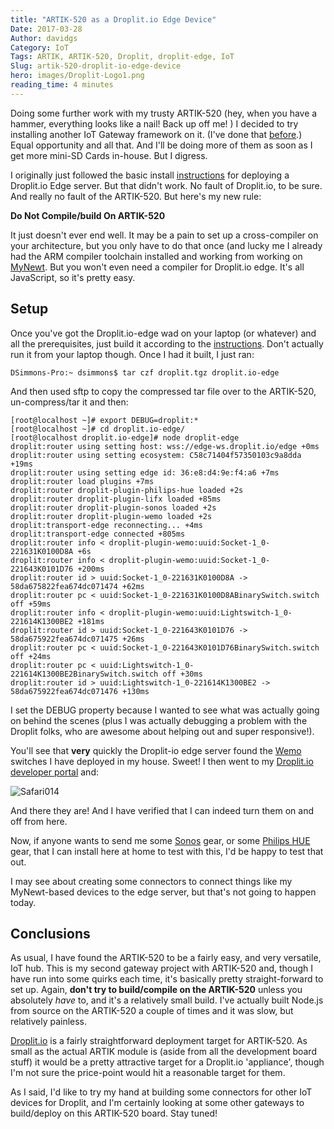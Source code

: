 ```yaml
---
title: "ARTIK-520 as a Droplit.io Edge Device"
Date: 2017-03-28
Author: davidgs
Category: IoT
Tags: ARTIK, ARTIK-520, Droplit, droplit-edge, IoT
Slug: artik-520-droplit-io-edge-device
hero: images/Droplit-Logo1.png
reading_time: 4 minutes
---
```


Doing some further work with my trusty ARTIK-520 (hey, when you have a hammer, everything looks like a nail! Back up off me! ) I decided to try installing another IoT Gateway framework on it. (I've done that [before](/posts/category/general/making-artik-5-iot-gateway-kura/).) Equal opportunity and all that. And I'll be doing more of them as soon as I get more mini-SD Cards in-house. But I digress.

I originally just followed the basic install [instructions](https://docs.droplit.io/docs/deploy-an-edge-server) for deploying a Droplit.io Edge server. But that didn't work. No fault of Droplit.io, to be sure. And really no fault of the ARTIK-520. But here's my new rule:

**Do Not Compile/build On ARTIK-520**

It just doesn't ever end well. It may be a pain to set up a cross-compiler on your architecture, but you only have to do that once (and lucky me I already had the ARM compiler toolchain installed and working from working on [MyNewt](http://mynewt.apache.org/). But you won't even need a compiler for Droplit.io edge. It's all JavaScript, so it's pretty easy.

## Setup

Once you've got the Droplit.io-edge wad on your laptop (or whatever) and all the prerequisites, just build it according to the [instructions](https://docs.droplit.io/docs/deploy-an-edge-server). Don't actually run it from your laptop though. Once I had it built, I just ran:

```
DSimmons-Pro:~ dsimmons$ tar czf droplit.tgz droplit.io-edge
```

And then used sftp to copy the compressed tar file over to the ARTIK-520, un-compress/tar it and then:

```
[root@localhost ~]# export DEBUG=droplit:*
[root@localhost ~]# cd droplit.io-edge/
[root@localhost droplit.io-edge]# node droplit-edge
droplit:router using setting host: wss://edge-ws.droplit.io/edge +0ms
droplit:router using setting ecosystem: C58c71404f57350103c9a8dda +19ms
droplit:router using setting edge id: 36:e8:d4:9e:f4:a6 +7ms
droplit:router load plugins +7ms
droplit:router droplit-plugin-philips-hue loaded +2s
droplit:router droplit-plugin-lifx loaded +85ms
droplit:router droplit-plugin-sonos loaded +2s
droplit:router droplit-plugin-wemo loaded +2s
droplit:transport-edge reconnecting... +4ms
droplit:transport-edge connected +805ms
droplit:router info < droplit-plugin-wemo:uuid:Socket-1_0-221631K0100D8A +6s
droplit:router info < droplit-plugin-wemo:uuid:Socket-1_0-221643K0101D76 +200ms
droplit:router id > uuid:Socket-1_0-221631K0100D8A -> 58da675822fea674dc071474 +62ms
droplit:router pc < uuid:Socket-1_0-221631K0100D8ABinarySwitch.switch off +59ms
droplit:router info < droplit-plugin-wemo:uuid:Lightswitch-1_0-221614K1300BE2 +181ms
droplit:router id > uuid:Socket-1_0-221643K0101D76 -> 58da675922fea674dc071475 +26ms
droplit:router pc < uuid:Socket-1_0-221643K0101D76BinarySwitch.switch off +24ms
droplit:router pc < uuid:Lightswitch-1_0-221614K1300BE2BinarySwitch.switch off +30ms
droplit:router id > uuid:Lightswitch-1_0-221614K1300BE2 -> 58da675922fea674dc071476 +130ms
```

I set the DEBUG property because I wanted to see what was actually going on behind the scenes (plus I was actually debugging a problem with the Droplit folks, who are awesome about helping out and super responsive!).

You'll see that **very** quickly the Droplit-io edge server found the [Wemo](http://www.wemo.com) switches I have deployed in my house. Sweet! I then went to my [Droplit.io developer portal](https://portal.droplit.io/) and:

![Safari014](/posts/category/iot-iot-software/images/Safari014.jpg)

And there they are! And I have verified that I can indeed turn them on and off from here.

Now, if anyone wants to send me some [Sonos](http://www.sonos.com/en-us/home) gear, or some [Philips HUE](http://www2.meethue.com/en-us/) gear, that I can install here at home to test with this, I'd be happy to test that out.

I may see about creating some connectors to connect things like my MyNewt-based devices to the edge server, but that's not going to happen today.

## Conclusions

As usual, I have found the ARTIK-520 to be a fairly easy, and very versatile, IoT hub. This is my second gateway project with ARTIK-520 and, though I have run into some quirks each time, it's basically pretty straight-forward to set up. Again, **don't try to build/compile on the ARTIK-520** unless you absolutely *have* to, and it's a relatively small build. I've actually built Node.js from source on the ARTIK-520 a couple of times and it was slow, but relatively painless.

[Droplit.io](http://droplit.io) is a fairly straightforward deployment target for ARTIK-520. As small as the actual ARTIK module is (aside from all the development board stuff) it would be a pretty attractive target for a Droplit.io 'appliance', though I'm not sure the price-point would hit a reasonable target for them.

As I said, I'd like to try my hand at building some connectors for other IoT devices for Droplit, and I'm certainly looking at some other gateways to build/deploy on this ARTIK-520 board. Stay tuned!
